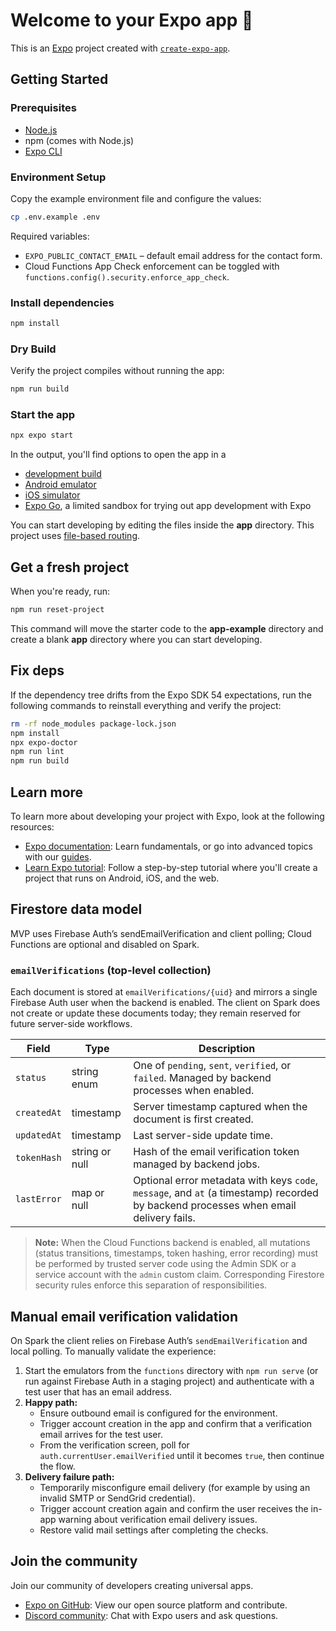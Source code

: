 # Welcome to your Expo app 👋

This is an [Expo](https://expo.dev) project created with [`create-expo-app`](https://www.npmjs.com/package/create-expo-app).

## Getting Started

### Prerequisites

- [Node.js](https://nodejs.org/)
- npm (comes with Node.js)
- [Expo CLI](https://docs.expo.dev/get-started/installation/)

### Environment Setup

Copy the example environment file and configure the values:

```bash
cp .env.example .env
```

Required variables:
- `EXPO_PUBLIC_CONTACT_EMAIL` – default email address for the contact form.
- Cloud Functions App Check enforcement can be toggled with `functions.config().security.enforce_app_check`.

### Install dependencies

```bash
npm install
```

### Dry Build

Verify the project compiles without running the app:

```bash
npm run build
```

### Start the app

```bash
npx expo start
```

In the output, you'll find options to open the app in a

- [development build](https://docs.expo.dev/develop/development-builds/introduction/)
- [Android emulator](https://docs.expo.dev/workflow/android-studio-emulator/)
- [iOS simulator](https://docs.expo.dev/workflow/ios-simulator/)
- [Expo Go](https://expo.dev/go), a limited sandbox for trying out app development with Expo

You can start developing by editing the files inside the **app** directory. This project uses [file-based routing](https://docs.expo.dev/router/introduction).

## Get a fresh project

When you're ready, run:

```bash
npm run reset-project
```

This command will move the starter code to the **app-example** directory and create a blank **app** directory where you can start developing.

## Fix deps

If the dependency tree drifts from the Expo SDK 54 expectations, run the following commands to reinstall everything and verify the project:

```bash
rm -rf node_modules package-lock.json
npm install
npx expo-doctor
npm run lint
npm run build
```

## Learn more

To learn more about developing your project with Expo, look at the following resources:

- [Expo documentation](https://docs.expo.dev/): Learn fundamentals, or go into advanced topics with our [guides](https://docs.expo.dev/guides).
- [Learn Expo tutorial](https://docs.expo.dev/tutorial/introduction/): Follow a step-by-step tutorial where you'll create a project that runs on Android, iOS, and the web.

## Firestore data model

MVP uses Firebase Auth’s sendEmailVerification and client polling; Cloud Functions are optional and disabled on Spark.

### `emailVerifications` (top-level collection)

Each document is stored at `emailVerifications/{uid}` and mirrors a single Firebase Auth user when the backend is enabled. The client on Spark does not create or update these documents today; they remain reserved for future server-side workflows.

| Field | Type | Description |
| --- | --- | --- |
| `status` | string enum | One of `pending`, `sent`, `verified`, or `failed`. Managed by backend processes when enabled. |
| `createdAt` | timestamp | Server timestamp captured when the document is first created. |
| `updatedAt` | timestamp | Last server-side update time. |
| `tokenHash` | string or null | Hash of the email verification token managed by backend jobs. |
| `lastError` | map or null | Optional error metadata with keys `code`, `message`, and `at` (a timestamp) recorded by backend processes when email delivery fails. |

> **Note:** When the Cloud Functions backend is enabled, all mutations (status transitions, timestamps, token hashing, error recording) must be performed by trusted server code using the Admin SDK or a service account with the `admin` custom claim. Corresponding Firestore security rules enforce this separation of responsibilities.

## Manual email verification validation

On Spark the client relies on Firebase Auth’s `sendEmailVerification` and local polling. To manually validate the experience:

1. Start the emulators from the `functions` directory with `npm run serve` (or run against Firebase Auth in a staging project) and authenticate with a test user that has an email address.
2. **Happy path:**
   - Ensure outbound email is configured for the environment.
   - Trigger account creation in the app and confirm that a verification email arrives for the test user.
   - From the verification screen, poll for `auth.currentUser.emailVerified` until it becomes `true`, then continue the flow.
3. **Delivery failure path:**
   - Temporarily misconfigure email delivery (for example by using an invalid SMTP or SendGrid credential).
   - Trigger account creation again and confirm the user receives the in-app warning about verification email delivery issues.
   - Restore valid mail settings after completing the checks.

## Join the community

Join our community of developers creating universal apps.

- [Expo on GitHub](https://github.com/expo/expo): View our open source platform and contribute.
- [Discord community](https://chat.expo.dev): Chat with Expo users and ask questions.
